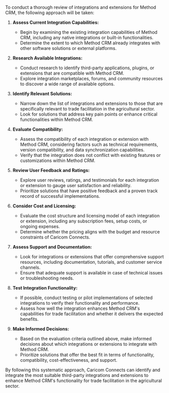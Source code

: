 To conduct a thorough review of integrations and extensions for Method CRM, the following approach will be taken:

1. **Assess Current Integration Capabilities:**

   - Begin by examining the existing integration capabilities of Method CRM, including any native integrations or built-in functionalities.
   - Determine the extent to which Method CRM already integrates with other software solutions or external platforms.

2. **Research Available Integrations:**

   - Conduct research to identify third-party applications, plugins, or extensions that are compatible with Method CRM.
   - Explore integration marketplaces, forums, and community resources to discover a wide range of available options.

3. **Identify Relevant Solutions:**

   - Narrow down the list of integrations and extensions to those that are specifically relevant to trade facilitation in the agricultural sector.
   - Look for solutions that address key pain points or enhance critical functionalities within Method CRM.

4. **Evaluate Compatibility:**

   - Assess the compatibility of each integration or extension with Method CRM, considering factors such as technical requirements, version compatibility, and data synchronization capabilities.
   - Verify that the integration does not conflict with existing features or customizations within Method CRM.

5. **Review User Feedback and Ratings:**

   - Explore user reviews, ratings, and testimonials for each integration or extension to gauge user satisfaction and reliability.
   - Prioritize solutions that have positive feedback and a proven track record of successful implementations.

6. **Consider Cost and Licensing:**

   - Evaluate the cost structure and licensing model of each integration or extension, including any subscription fees, setup costs, or ongoing expenses.
   - Determine whether the pricing aligns with the budget and resource constraints of Caricom Connects.

7. **Assess Support and Documentation:**

   - Look for integrations or extensions that offer comprehensive support resources, including documentation, tutorials, and customer service channels.
   - Ensure that adequate support is available in case of technical issues or troubleshooting needs.

8. **Test Integration Functionality:**

   - If possible, conduct testing or pilot implementations of selected integrations to verify their functionality and performance.
   - Assess how well the integration enhances Method CRM's capabilities for trade facilitation and whether it delivers the expected benefits.

9. **Make Informed Decisions:**
   - Based on the evaluation criteria outlined above, make informed decisions about which integrations or extensions to integrate with Method CRM.
   - Prioritize solutions that offer the best fit in terms of functionality, compatibility, cost-effectiveness, and support.

By following this systematic approach, Caricom Connects can identify and integrate the most suitable third-party integrations and extensions to enhance Method CRM's functionality for trade facilitation in the agricultural sector.
